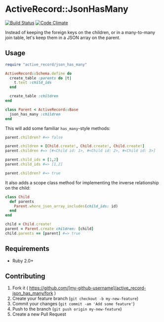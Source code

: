# ActiveRecord::JsonHasMany

[![Build Status](https://travis-ci.org/botandrose/active_record-json_has_many.svg)](https://travis-ci.org/botandrose/active_record-json_has_many)
[![Code Climate](https://codeclimate.com/github/botandrose/active_record-json_has_many/badges/gpa.svg)](https://codeclimate.com/github/botandrose/active_record-json_has_many)

Instead of keeping the foreign keys on the children, or in a many-to-many join table, let's keep them in a JSON array on the parent.

## Usage

```ruby
require "active_record/json_has_many"

ActiveRecord::Schema.define do
  create_table :parents do |t|
    t.text :child_ids
  end

  create_table :children
end

class Parent < ActiveRecord::Base
  json_has_many :children
end
```

This will add some familiar `has_many`-style methods:

```ruby
parent.children? #=> false

parent.children = [Child.create!, Child.create!, Child.create!]
parent.children #=> [#<Child id: 1>, #<Child id: 2>, #<Child id: 3>]

parent.child_ids = [1,2]
parent.child_ids #=> [1,2]

parent.children? #=> true
```

It also adds a scope class method for implementing the inverse relationship on the child:
```ruby
class Child
  def parents
    Parent.where_json_array_includes(child_ids: id)
  end
end

child = Child.create!
parent = Parent.create children: [child]
child.parents == [parent] #=> true
```

## Requirements

* Ruby 2.0+

## Contributing

1. Fork it ( https://github.com/[my-github-username]/active_record-json_has_many/fork )
2. Create your feature branch (`git checkout -b my-new-feature`)
3. Commit your changes (`git commit -am 'Add some feature'`)
4. Push to the branch (`git push origin my-new-feature`)
5. Create a new Pull Request

